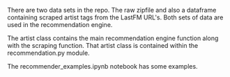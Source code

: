  
There are two data sets in the repo. The raw zipfile and also a dataframe containing scraped artist tags from the LastFM URL's. Both sets of data are used in the recommendation engine.

The artist class contains the main recommendation engine function along with the scraping function. That artist class is contained within the recommendation.py module.

The recommender_examples.ipynb notebook has some examples.

